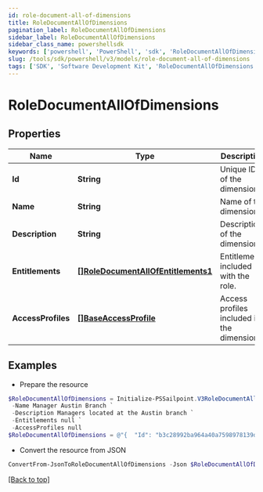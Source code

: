 ```yaml
---
id: role-document-all-of-dimensions
title: RoleDocumentAllOfDimensions
pagination_label: RoleDocumentAllOfDimensions
sidebar_label: RoleDocumentAllOfDimensions
sidebar_class_name: powershellsdk
keywords: ['powershell', 'PowerShell', 'sdk', 'RoleDocumentAllOfDimensions', 'RoleDocumentAllOfDimensions'] 
slug: /tools/sdk/powershell/v3/models/role-document-all-of-dimensions
tags: ['SDK', 'Software Development Kit', 'RoleDocumentAllOfDimensions', 'RoleDocumentAllOfDimensions']
---
```



# RoleDocumentAllOfDimensions

## Properties

Name | Type | Description | Notes
------------ | ------------- | ------------- | -------------
**Id** | **String** | Unique ID of the dimension. | [optional] 
**Name** | **String** | Name of the dimension. | [optional] 
**Description** | **String** | Description of the dimension. | [optional] 
**Entitlements** | [**[]RoleDocumentAllOfEntitlements1**](role-document-all-of-entitlements1) | Entitlements included with the role. | [optional] 
**AccessProfiles** | [**[]BaseAccessProfile**](base-access-profile) | Access profiles included in the dimension. | [optional] 

## Examples

- Prepare the resource
```powershell
$RoleDocumentAllOfDimensions = Initialize-PSSailpoint.V3RoleDocumentAllOfDimensions  -Id b3c28992ba964a40a7598978139d1ced `
 -Name Manager Austin Branch `
 -Description Managers located at the Austin branch `
 -Entitlements null `
 -AccessProfiles null
$RoleDocumentAllOfDimensions = @"{  "Id": "b3c28992ba964a40a7598978139d1ced", "Name": "Manager Austin Branch", "Description": "Managers located at the Austin branch", "Entitlements": null, "AccessProfiles": null }"@
```

- Convert the resource from JSON
```powershell
ConvertFrom-JsonToRoleDocumentAllOfDimensions -Json $RoleDocumentAllOfDimensions
```


[[Back to top]](#) 

